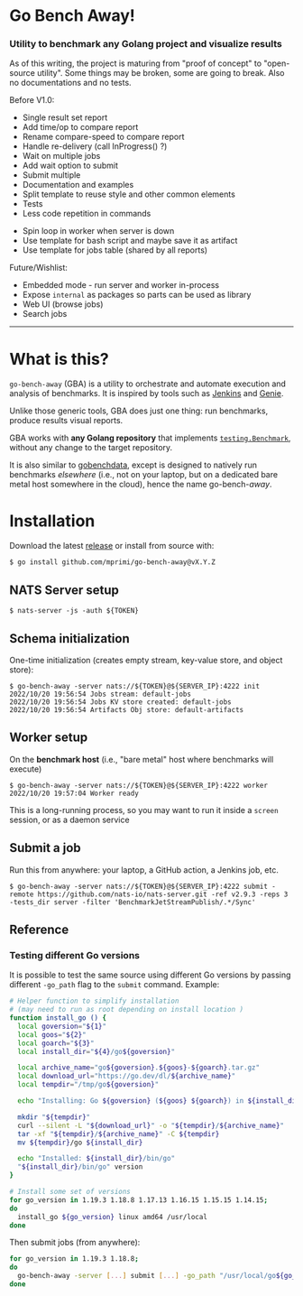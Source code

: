 # Go Bench Away!
### Utility to benchmark any Golang project and visualize results

As of this writing, the project is maturing from "proof of concept" to "open-source utility".
Some things may be broken, some are going to break. Also no documentations and no tests.


Before V1.0:
 * Single result set report
 * Add time/op to compare report
 * Rename compare-speed to compare report
 * Handle re-delivery (call InProgress() ?)
 * Wait on multiple jobs
 * Add wait option to submit
 * Submit multiple
 * Documentation and examples
 * Split template to reuse style and other common elements
 * Tests
 * Less code repetition in commands
 - Spin loop in worker when server is down
 - Use template for bash script and maybe save it as artifact
 - Use template for jobs table (shared by all reports)

Future/Wishlist:
 * Embedded mode - run server and worker in-process
 * Expose `internal` as packages so parts can be used as library
 * Web UI (browse jobs)
 * Search jobs

---

# What is this?

`go-bench-away` (GBA) is a utility to orchestrate and automate execution and analysis of benchmarks. It is inspired by tools such as [Jenkins](https://www.jenkins.io) and [Genie](https://github.com/Netflix/genie).

Unlike those generic tools, GBA does just one thing: run benchmarks, produce results visual reports.

GBA works with **any Golang repository** that implements [`testing.Benchmark`](https://pkg.go.dev/testing#hdr-Benchmarks), without any change to the target repository.

It is also similar to [gobenchdata](https://github.com/bobheadxi/gobenchdata), except is designed to natively run benchmarks *elsewhere* (i.e., not on your laptop, but on a dedicated bare metal host somewhere in the cloud), hence the name go-bench-*away*.


# Installation

Download the latest [release](https://github.com/mprimi/go-bench-away/releases) or install from source with:

```
$ go install github.com/mprimi/go-bench-away@vX.Y.Z
```

## NATS Server setup
```
$ nats-server -js -auth ${TOKEN}
```

## Schema initialization
One-time initialization (creates empty stream, key-value store, and object store):
```
$ go-bench-away -server nats://${TOKEN}@${SERVER_IP}:4222 init
2022/10/20 19:56:54 Jobs stream: default-jobs
2022/10/20 19:56:54 Jobs KV store created: default-jobs
2022/10/20 19:56:54 Artifacts Obj store: default-artifacts
```

## Worker setup
On the **benchmark host** (i.e., "bare metal" host where benchmarks will execute)
```
$ go-bench-away -server nats://${TOKEN}@${SERVER_IP}:4222 worker
2022/10/20 19:57:04 Worker ready
```
This is a long-running process, so you may want to run it inside a `screen` session, or as a daemon service

## Submit a job
Run this from anywhere: your laptop, a GitHub action, a Jenkins job, etc.
```
$ go-bench-away -server nats://${TOKEN}@${SERVER_IP}:4222 submit -remote https://github.com/nats-io/nats-server.git -ref v2.9.3 -reps 3 -tests_dir server -filter 'BenchmarkJetStreamPublish/.*/Sync'
```

## Reference

### Testing different Go versions

It is possible to test the same source using different Go versions by passing different `-go_path` flag to the `submit` command. Example:

```sh
# Helper function to simplify installation
# (may need to run as root depending on install location )
function install_go () {
  local goversion="${1}"
  local goos="${2}"
  local goarch="${3}"
  local install_dir="${4}/go${goversion}"

  local archive_name="go${goversion}.${goos}-${goarch}.tar.gz"
  local download_url="https://go.dev/dl/${archive_name}"
  local tempdir="/tmp/go${goversion}"

  echo "Installing: Go ${goversion} (${goos} ${goarch}) in ${install_dir}"

  mkdir "${tempdir}"
  curl --silent -L "${download_url}" -o "${tempdir}/${archive_name}"
  tar -xf "${tempdir}/${archive_name}" -C ${tempdir}
  mv ${tempdir}/go ${install_dir}

  echo "Installed: ${install_dir}/bin/go"
  "${install_dir}/bin/go" version
}

# Install some set of versions
for go_version in 1.19.3 1.18.8 1.17.13 1.16.15 1.15.15 1.14.15;
do
  install_go ${go_version} linux amd64 /usr/local
done
```

Then submit jobs (from anywhere):
```sh
for go_version in 1.19.3 1.18.8;
do
  go-bench-away -server [...] submit [...] -go_path "/usr/local/go${go_version}"
done
```



```
